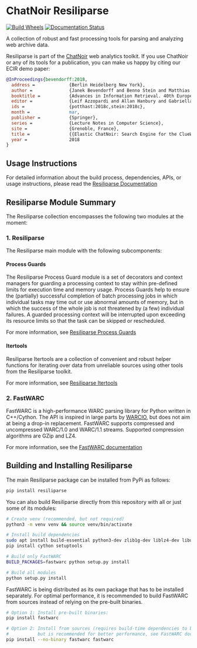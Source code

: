 # ChatNoir Resiliparse

[![Build Wheels](https://github.com/chatnoir-eu/chatnoir-resiliparse/actions/workflows/build-wheels.yml/badge.svg)](https://github.com/chatnoir-eu/chatnoir-resiliparse/actions/workflows/build-wheels.yml)
[![Documentation Status](https://readthedocs.org/projects/chatnoir-resiliparse/badge/?version=latest)](https://chatnoir-resiliparse.readthedocs.io/en/latest/?badge=latest)

A collection of robust and fast processing tools for parsing and analyzing web archive data.

Resiliparse is part of the [ChatNoir](https://chatnoir.eu/) web analytics toolkit. If you use ChatNoir or any of its tools for a publication, you can make us happy by citing our ECIR demo paper:
```bibtex
@InProceedings{bevendorff:2018,
  address =             {Berlin Heidelberg New York},
  author =              {Janek Bevendorff and Benno Stein and Matthias Hagen and Martin Potthast},
  booktitle =           {Advances in Information Retrieval. 40th European Conference on IR Research (ECIR 2018)},
  editor =              {Leif Azzopardi and Allan Hanbury and Gabriella Pasi and Benjamin Piwowarski},
  ids =                 {potthast:2018c,stein:2018c},
  month =               mar,
  publisher =           {Springer},
  series =              {Lecture Notes in Computer Science},
  site =                {Grenoble, France},
  title =               {{Elastic ChatNoir: Search Engine for the ClueWeb and the Common Crawl}},
  year =                2018
}
```

## Usage Instructions
For detailed information about the build process, dependencies, APIs, or usage instructions, please read the [Resiliparse Documentation](https://chatnoir-resiliparse.readthedocs.io/en/latest/index.html)

## Resiliparse Module Summary
The Resiliparse collection encompasses the following two modules at the moment:

### 1. Resiliparse
The Resiliparse main module with the following subcomponents:

#### Process Guards
The Resiliparse Process Guard module is a set of decorators and context managers for guarding a processing context to stay within pre-defined limits for execution time and memory usage. Process Guards help to ensure the (partially) successful completion of batch processing jobs in which individual tasks may time out or use abnormal amounts of memory, but in which the success of the whole job is not threatened by (a few) individual failures. A guarded processing context will be interrupted upon exceeding its resource limits so that the task can be skipped or rescheduled.

For more information, see [Resiliparse Process Guards](docs/man/process-guard.rst)

#### Itertools
Resiliparse Itertools are a collection of convenient and robust helper functions for iterating over data from unreliable sources using other tools from the Resiliparse toolkit.

For more information, see [Resiliparse Itertools](docs/man/itertools.rst)

### 2. FastWARC
FastWARC is a high-performance WARC parsing library for Python written in C++/Cython. The API is inspired in large parts by [WARCIO](https://github.com/webrecorder/warcio), but does not aim at being a drop-in replacement.  FastWARC supports compressed and uncompressed WARC/1.0 and WARC/1.1 streams. Supported compression algorithms are GZip and LZ4.

For more information, see the [FastWARC documentation](docs/man/fastwarc.rst)

## Building and Installing Resiliparse
The main Resiliparse package can be installed from PyPi as follows:
```bash
pip install resiliparse
```

You can also build Resiliparse directly from this repository with all or just some of its modules:
```bash
# Create venv (recommended, but not required)
python3 -m venv venv && source venv/bin/activate

# Install build dependencies
sudo apt install build-essential python3-dev zlib1g-dev liblz4-dev libuchardet-dev
pip install cython setuptools

# Build only FastWARC
BUILD_PACKAGES=fastwarc python setup.py install

# Build all modules
python setup.py install
```

FastWARC is being distributed as its own package that has to be installed separately. For optimal performance, it is recommended to build FastWARC from sources instead of relying on the pre-built binaries.
```bash
# Option 1: Install pre-built binaries:
pip install fastwarc

# Option 2: Install from sources (requires build-time dependencies to be installed,
#           but is recommended for better performance, see FastWARC docs):
pip install --no-binary fastwarc fastwarc
```
